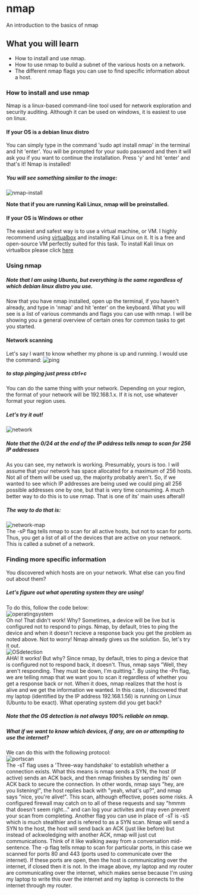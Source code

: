 # nmap
An introduction to the basics of nmap

## What you will learn 
* How to install and use nmap.
* How to use nmap to build a subnet of the various hosts on a network.
* The different nmap flags you can use to find specific information about a host.

### How to install and use nmap
Nmap is a linux-based command-line tool used for network exploration and security auditing. Although it can be 
used on windows, it is easiest to use on linux. 
#### If your OS is a debian linux distro
You can simply type in the command 'sudo apt install nmap' in the terminal and hit 'enter'. You will be prompted for your sudo password
and then it will ask you if you want to continue the installation. Press 'y' and hit 'enter' and that's it! Nmap is installed!
##### You will see something similar to the image:
![nmap-install](https://user-images.githubusercontent.com/62024377/111915218-7e3c6680-8a4b-11eb-8855-f4be8adfffae.png)


  **Note that if you are running Kali Linux, nmap will be preinstalled.**
#### If your OS is Windows or other
The easiest and safest way is to use a virtual machine, or VM. I highly recommend using [virtualbox](https://www.virtualbox.org/) 
and installing Kali Linux on it. 
It is a free and open-source VM perfectly suited for this task. To install Kali linux on virtualbox please click [here](https://phoenixnap.com/kb/how-to-install-kali-linux-on-virtualbox)

### Using nmap

##### Note that I am using Ubuntu, but everything is the same regardless of which debian linux distro you use.

Now that you have nmap installed, open up the terminal, if you haven't already, and type in 'nmap' and hit 'enter'
on the keyboard. What you will see is a list of various commands and flags you can use with nmap. I will be 
showing you a general overview of certain ones for common tasks to get you started. 

#### Network scanning

Let's say I want to know whether my phone is up and running. I would use the command: 
![ping](https://user-images.githubusercontent.com/62024377/111915779-569acd80-8a4e-11eb-89e1-941650a5c36c.png) 

##### to stop pinging just press ctrl+c

  You can do the same thing with your network. Depending on your region, the format of your network will be 192.168.1.x. If it is not, use whatever 
format your region uses. 

##### Let's try it out!

![network](https://user-images.githubusercontent.com/62024377/111916494-91eacb80-8a51-11eb-9600-525e7cd55867.png)                                      
##### Note that the 0/24 at the end of the IP address tells nmap to scan for 256 IP addresses
As you can see, my network is working. Presumably, yours is too. I will assume that your network has space allocated
for a maximum of 256 hosts. Not all of them will be used up, the majority probably aren't. So, if we wanted 
to see which IP addresses are being used we could ping all 256 possible addresses one by one, but that is very time consuming.
A much better way to do this is to use nmap. That is one of its' main uses afterall! 
 
##### The way to do that is: 

![network-map](https://user-images.githubusercontent.com/62024377/111916839-41746d80-8a53-11eb-97ce-99622979f406.png)                               
The -sP flag tells nmap to scan for all active hosts, but not to scan for ports. Thus, you get a list of all of the devices that are active on your network.
This is called a subnet of a network. 
 
 ### Finding more specific information
 
 You discovered which hosts are on your network. What else can you find out about them? 
 
 ##### Let's figure out what operating system they are using!
 
 To do this, follow the code below:                                                                                                  
 ![operatingsystem](https://user-images.githubusercontent.com/62024377/111917439-64ece780-8a56-11eb-8bfe-e36952b8a8cb.png)                                                             
 Oh no! That didn't work! Why? Sometimes, a device will be live but is configured not to respond to pings. Nmap, by default, tries to ping the device 
 and when it doesn't recieve a response back you get the problem as noted above. Not to worry! Nmap already gives us the solution. So, let's try it out.           
 ![OSdetection](https://user-images.githubusercontent.com/62024377/111917720-e4c78180-8a57-11eb-903d-5f9734004699.png)                                                                   
 AHA! It works! But why? Since nmap, by default, tries to ping a device that is configured not to respond back, it doesn't. Thus, nmap says "Well,
 they aren't responding. They must be down, I'm quitting.". By using the -Pn flag, we are telling nmap that we want you to scan it regardless of 
 whether you get a response back or not. When it does, nmap realizes that the host is alive and we get the information we wanted. 
 In this case, I discovered that my laptop (identified by the IP address 192.168.1.56) is running on Linux (Ubuntu to be exact). 
 What operating system did you get back? 
 ##### Note that the OS detection is not always 100% reliable on nmap. 
 
 ##### What if we want to know which devices, if any, are on or attempting to use the internet?
 We can do this with the following protocol:                                                                                    
 ![portscan](https://user-images.githubusercontent.com/62024377/111922505-88bd2700-8a70-11eb-815a-44c63224a880.png)                                             
 The -sT flag uses a 'Three-way handshake' to establish whether a connection exists. What this means is nmap sends a SYN, the host (if active) sends 
 an ACK back, and then nmap finishes by sending its' own ACK back to secure the connection. In other words, nmap says "hey, are you listening!", the host replies back with "yeah, what's up?", and nmap says "nice, you're alive!". This scan, although effective, poses some risks. A configured firewall may catch on to all of these requests and say "hmmm that doesn't seem right..." and can log your activites and may even prevent your scan from completing. Another flag you can use in place of -sT is -sS which is much stealthier and is refered to as a SYN scan. Nmap will send a SYN to the host, the host will send back an ACK (just like before) but instead of ackwoledging with another ACK, nmap will just cut communications. Think of it like walking away from a conversation mid-sentence. The -p flag tells nmap to scan for particular ports, in this case we scanned for ports 80 and 443 (ports used to communicate over the internet). If these ports are open, then the host is communicating over the internet, if closed then it is not. In the image above, my laptop and my router are communicating over the internet, which makes sense because I'm using my laptop to write this over the internet and my laptop is connects to the internet through my router. 

 
 
 
 
 
 
 

 



